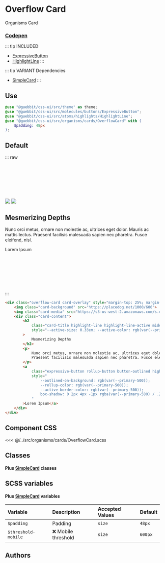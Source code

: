 # Overflow Card
<Badge type="tip">Organisms</Badge> <Badge type="info">Card</Badge>
### [Codepen](https://codepen.io/nathantaylor/pen/WOgBQN)

::: tip INCLUDED
- [ExpressiveButton](/molecules/buttons/ExpressiveButton.md)
- [HighlightLine](/atoms/highlights/HighlightLine.md)
:::

::: tip VARIANT Dependencies
- [SimpleCard](/molecules/cards/SimpleCard.md)
:::

## Use

```scss
@use "@guebbit/css-ui/src/theme" as theme;
@use "@guebbit/css-ui/src/molecules/buttons/ExpressiveButton";
@use "@guebbit/css-ui/src/atoms/highlights/HighlightLine";
@use "@guebbit/css-ui/src/organisms/cards/OverflowCard" with (
    $padding: 48px
);
```


## Default

::: raw
<div class="dev-section">
    <div class="overflow-card card-overlay" style="margin-top: 25%; margin-bottom: 25%; --on-background: #fff">
        <img class="card-background" src="https://placedog.net/1000/600">
        <img class="card-media" src="https://s3-us-west-2.amazonaws.com/s.cdpn.io/908370/jelly.png">
        <div class="card-content">
            <h2 
                class="card-title highlight-line highlight-line-active middle-highlight"
                style="--active-size: 0.33em; --active-color: rgb(var(--primary-500))"
            >
                Mesmerizing Depths
            </h2>
            <p>
                Nunc orci metus, ornare non molestie ac, ultrices eget dolor. Mauris ac mattis lectus.
                Praesent facilisis malesuada sapien nec pharetra. Fusce eleifend, nisl.
            </p>
            <a 
                class="expressive-button rollup-button button-outlined highlight-rollup-horizontal highlight-rollup-reverse animate-on-hover"
                style="
                    --outlined-on-background: rgb(var(--primary-500));
                    --rollup-color: rgb(var(--primary-500));
                    --active-border-color: rgb(var(--primary-500));
                    box-shadow: 0 2px 4px -1px rgba(var(--primary-500) / .2), 0 4px 5px 0 rgba(var(--primary-500) / .14), 0 1px 10px 0 rgba(var(--primary-500) / .12);
                "
            >Lorem Ipsum</a>
        </div>
    </div>
</div>
:::


```html {1,7,18,19,20,21}
<div class="overflow-card card-overlay" style="margin-top: 25%; margin-bottom: 25%">
    <img class="card-background" src="https://placedog.net/1000/600">
    <img class="card-media" src="https://s3-us-west-2.amazonaws.com/s.cdpn.io/908370/jelly.png">
    <div class="card-content">
        <h2
            class="card-title highlight-line highlight-line-active middle-highlight"
            style="--active-size: 0.33em; --active-color: rgb(var(--primary-500))"
        >
            Mesmerizing Depths
        </h2>
        <p>
            Nunc orci metus, ornare non molestie ac, ultrices eget dolor. Mauris ac mattis lectus.
            Praesent facilisis malesuada sapien nec pharetra. Fusce eleifend, nisl.
        </p>
        <a
            class="expressive-button rollup-button button-outlined highlight-rollup-horizontal highlight-rollup-reverse animate-on-hover"
            style="
                --outlined-on-background: rgb(var(--primary-500));
                --rollup-color: rgb(var(--primary-500));
                --active-border-color: rgb(var(--primary-500));
                box-shadow: 0 2px 4px -1px rgba(var(--primary-500) / .2), 0 4px 5px 0 rgba(var(--primary-500) / .14), 0 1px 10px 0 rgba(var(--primary-500) / .12);
            "
        >Lorem Ipsum</a>
    </div>
</div>
```


## Component CSS

<<< @/../src/organisms/cards/OverflowCard.scss

## Classes
#### Plus [SimpleCard](/molecules/cards/SimpleCard.md) classes

## SCSS variables
#### Plus [SimpleCard](/molecules/cards/SimpleCard.md) variables

| Variable            | Description             | Accepted Values | Default |
|:--------------------|:------------------------|:----------------|:--------|
| `$padding`          | Padding                 | `size`          | `48px`  |
| `$threshold-mobile` | :x: Mobile threshold    | `size`          | `600px` |

## Authors

<VPTeamMembers size="small" :members="Authors" />

<style lang="scss">
@use "../docs/theme" as theme;
@use "../src/organisms/cards/OverflowCard" with (
    $css-ui-root-prefix: theme.$css-ui-root-prefix,
    $padding: 48px
);
@use "../src/molecules/buttons/ExpressiveButton" with (
    $css-ui-root-prefix: theme.$css-ui-root-prefix
);
@use "../src/atoms/highlights/HighlightLine" with (
    $css-ui-root-prefix: theme.$css-ui-root-prefix
);
</style>



<script setup>
import { VPTeamMembers } from 'vitepress/theme';

const Authors = [
  {
    avatar: 'https://placedog.net/100/100',
    name: 'Nathan Taylor',
    title: 'Creator',
    links: [
      { 
        icon: 'github', 
        link: 'https://nathan.tokyo/'
      },
      { 
        icon: 'github', 
        link: 'https://codepen.io/nathantaylor/'
      },
    ]
  }
];
</script>